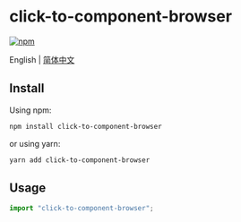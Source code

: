 # click-to-component-browser

[![npm](https://img.shields.io/npm/v/click-to-component-browser)](https://www.npmjs.com/package/click-to-component-browser)

English | [简体中文](./README.zh-CN.md)

## Install

Using npm:

```sh
npm install click-to-component-browser
```

or using yarn:

```sh
yarn add click-to-component-browser
```

## Usage

```js
import "click-to-component-browser";
```
